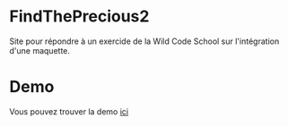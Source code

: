 # FindThePrecious2
Site pour répondre à un exercide de la Wild Code School sur l'intégration d'une maquette.

# Demo
Vous pouvez trouver la demo [ici](https://emilydeat.github.io/FindThePrecious2/index.html)
